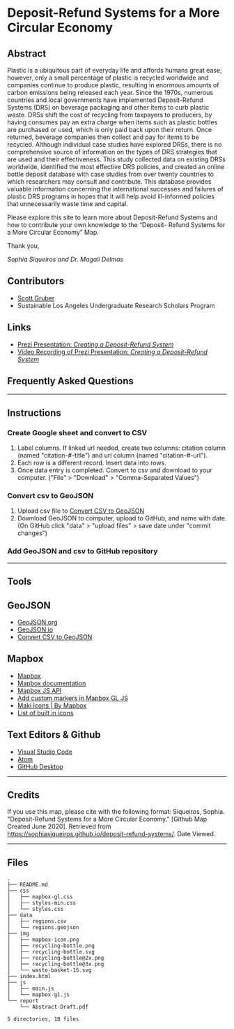 # Deposit-Refund Systems for a More Circular Economy


## Abstract

Plastic is a ubiquitous part of everyday life and affords humans great ease; however, only a small percentage of plastic is recycled worldwide and companies continue to produce plastic, resulting in enormous amounts of carbon emissions being released each year. Since the 1970s, numerous countries and local governments have implemented Deposit-Refund Systems (DRS) on beverage packaging and other items to curb plastic waste. DRSs shift the cost of recycling from taxpayers to producers, by having consumes pay an extra charge when items such as plastic bottles are purchased or used, which is only paid back upon their return. Once returned, beverage companies then collect and pay for items to be recycled. Although individual case studies have explored DRSs, there is no comprehensive source of information on the types of DRS strategies that are used and their effectiveness. This study collected data on existing DRSs worldwide, identified the most effective DRS policies, and created an online bottle deposit database with case studies from over twenty countries to which researchers may consult and contribute. This database provides valuable information concerning the international successes and failures of plastic DRS programs in hopes that it will help avoid ill-informed policies that unnecessarily waste time and capital. 

Please explore this site to learn more about Deposit-Refund Systems and how to contribute your own knowledge to the “Deposit- Refund Systems for a More Circular Economy” Map. 

Thank you, 

*Sophia Siqueiros and Dr. Magali Delmas*  

## Contributors 

* [Scott Gruber](https://scottgruber.me)
* Sustainable Los Angeles Undergraduate Research Scholars Program 


## Links
* [Prezi Presentation: *Creating a Deposit-Refund System*](https://prezi.com/view/XxnK7C87WarT9tln7qJG/)
* [Video Recording of Prezi Presentation: *Creating a Deposit-Refund System*](https://youtu.be/tZzCCJNO5e0)


## Frequently Asked Questions 


---

## Instructions

### Create Google sheet and convert to CSV
1. Label columns. If linked url needed, create two columns: citation column (named "citation-#-title") and url column (named "citation-#-url").
1. Each row is a different record. Insert data into rows.
1. Once data entry is completed. Convert to csv and download to your computer. ("File" > "Download" > "Comma-Separated Values") 

### Convert csv to GeoJSON 
1. Upload csv file to [Convert CSV to GeoJSON](http://convertcsv.com/csv-to-geojson.htm)
1. Download GeoJSON to computer, upload to GitHub, and name with date. (On GitHub click "data" > "upload files" > save date under "commit changes") 

### Add GeoJSON and csv to GitHub repository

---

## Tools

## GeoJSON
* [GeoJSON.org](http://geojson.org/)
* [GeoJSON.io](http://geojson.io)
* [Convert CSV to GeoJSON](http://convertcsv.com/csv-to-geojson.htm)

## Mapbox
* [Mapbox](https://www.mapbox.com/)
* [Mapbox documentation](https://docs.mapbox.com/)
* [Mapbox JS API](https://docs.mapbox.com/mapbox.js/api/v3.2.1/)
* [Add custom markers in Mapbox GL JS](https://docs.mapbox.com/help/tutorials/custom-markers-gl-js/)
* [Maki Icons | By Mapbox](https://www.mapbox.com/maki-icons/)
* [List of built in icons](https://gis.stackexchange.com/questions/219241/list-of-available-marker-symbols)

## Text Editors & Github
* [Visual Studio Code](https://code.visualstudio.com/)
* [Atom](https://atom.io/)
* [GitHub Desktop](https://desktop.github.com/)


---
## Credits

If you use this map, please cite with the following format: Siqueiros, Sophia. "Deposit-Refund Systems for a More Circular Economy." [Github Map Created June 2020]. Retrieved from https://sophiasiqueiros.github.io/deposit-refund-systems/. Date Viewed.

---

## Files

```
.
├── README.md
├── css
│   ├── mapbox-gl.css
│   ├── styles-min.css
│   └── styles.css
├── data
│   ├── regions.csv
│   └── regions.geojson
├── img
│   ├── mapbox-icon.png
│   ├── recycling-bottle.png
│   ├── recycling-bottle.svg
│   ├── recycling-bottle@2x.png
│   ├── recycling-bottle@3x.png
│   └── waste-basket-15.svg
├── index.html
├── js
│   ├── main.js
│   └── mapbox-gl.js
└── report
    └── Abstract-Draft.pdf

5 directories, 18 files
```